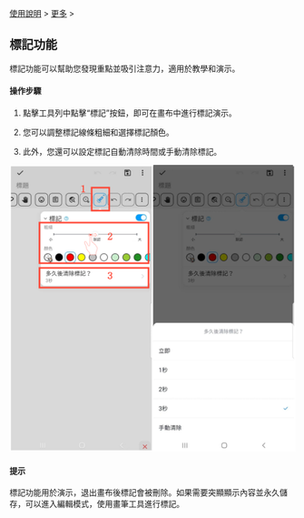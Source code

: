[使用說明](/dragonnest/drawnote/manual/zh-tw) > [更多](/dragonnest/drawnote/manual/zh-tw/more) >

標記功能
---
標記功能可以幫助您發現重點並吸引注意力，適用於教學和演示。

#### 操作步驟
1. 點擊工具列中點擊“標記”按鈕，即可在畫布中進行標記演示。

2. 您可以調整標記線條粗細和選擇標記顏色。

3. 此外，您還可以設定標記自動清除時間或手動清除標記。

![](imgs/marking_function1.png)

#### 提示
標記功能用於演示，退出畫布後標記會被刪除。如果需要突顯顯示內容並永久儲存，可以進入編輯模式，使用畫筆工具進行標記。